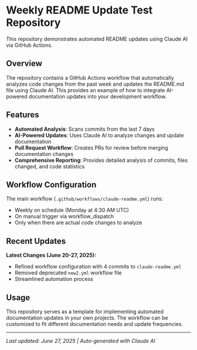 # Weekly README Update Test Repository

This repository demonstrates automated README updates using Claude AI via GitHub Actions.

## Overview

The repository contains a GitHub Actions workflow that automatically analyzes code changes from the past week and updates the README.md file using Claude AI. This provides an example of how to integrate AI-powered documentation updates into your development workflow.

## Features

- **Automated Analysis**: Scans commits from the last 7 days
- **AI-Powered Updates**: Uses Claude AI to analyze changes and update documentation
- **Pull Request Workflow**: Creates PRs for review before merging documentation changes
- **Comprehensive Reporting**: Provides detailed analysis of commits, files changed, and code statistics

## Workflow Configuration

The main workflow (`.github/workflows/claude-readme.yml`) runs:
- Weekly on schedule (Monday at 4:30 AM UTC)
- On manual trigger via workflow_dispatch
- Only when there are actual code changes to analyze

## Recent Updates

**Latest Changes (June 20-27, 2025):**
- Refined workflow configuration with 4 commits to `claude-readme.yml`
- Removed deprecated `new2.yml` workflow file
- Streamlined automation process

## Usage

This repository serves as a template for implementing automated documentation updates in your own projects. The workflow can be customized to fit different documentation needs and update frequencies.

---
*Last updated: June 27, 2025 | Auto-generated with Claude AI*